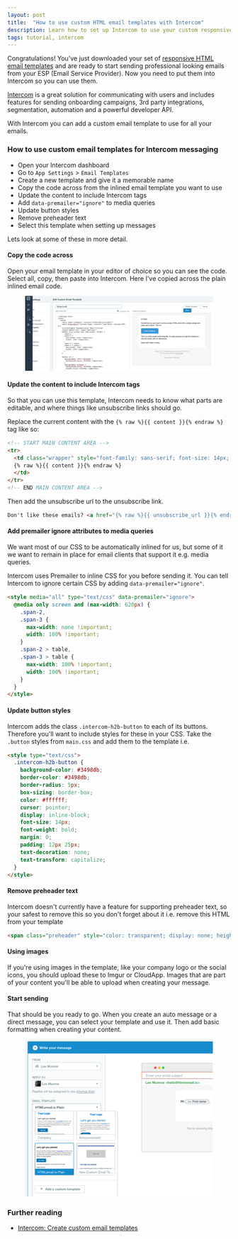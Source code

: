 ```yaml
---
layout: post
title:  "How to use custom HTML email templates with Intercom"
description: Learn how to set up Intercom to use your custom responsive HTML email templates
tags: tutorial, intercom
---
```


Congratulations! You've just downloaded your set of [responsive HTML email templates](http://htmlemail.io) and are ready to start sending professional looking emails from your ESP (Email Service Provider). Now you need to put them into Intercom so you can use them.

[Intercom](http://inter.com) is a great solution for communicating with users and includes features for sending onboarding campaigns, 3rd party integrations, segmentation, automation and a powerful developer API.

With Intercom you can add a custom email template to use for all your emails.

### How to use custom email templates for Intercom messaging

* Open your Intercom dashboard
* Go to `App Settings` > `Email Templates`
* Create a new template and give it a memorable name
* Copy the code across from the inlined email template you want to use
* Update the content to include Intercom tags
* Add `data-premailer="ignore"` to media queries
* Update button styles
* Remove preheader text
* Select this template when setting up messages

Lets look at some of these in more detail.

#### Copy the code across

Open your email template in your editor of choice so you can see the code. Select all, copy, then paste into Intercom. Here I've copied across the plain inlined email code.

<figure class="blog--image">
  <img src="/img/intercom-copy.png" alt="Copy code" width="500">
</figure>

#### Update the content to include Intercom tags

So that you can use this template, Intercom needs to know what parts are editable, and where things like unsubscribe links should go.

Replace the current content with the `{% raw %}{{ content }}{% endraw %}` tag like so:

```html
<!-- START MAIN CONTENT AREA -->
<tr>
  <td class="wrapper" style="font-family: sans-serif; font-size: 14px; vertical-align: top; box-sizing: border-box; padding: 20px;" valign="top">
  {% raw %}{{ content }}{% endraw %}
  </td>
</tr>
<!-- END MAIN CONTENT AREA -->
```

Then add the unsubscribe url to the unsubscribe link.

```html
Don't like these emails? <a href="{% raw %}{{ unsubscribe_url }}{% endraw %}" style="text-decoration: underline; color: #999999; font-size: 12px; text-align: center;">Unsubscribe</a>
```

#### Add premailer ignore attributes to media queries

We want most of our CSS to be automatically inlined for us, but some of it we want to remain in place for email clients that support it e.g. media queries.

Intercom uses Premailer to inline CSS for you before sending it. You can tell Intercom to ignore certain CSS by adding `data-premailer="ignore"`.

```html
<style media="all" type="text/css" data-premailer="ignore">
  @media only screen and (max-width: 620px) {
    .span-2,
    .span-3 {
      max-width: none !important;
      width: 100% !important;
    }
    .span-2 > table,
    .span-3 > table {
      max-width: 100% !important;
      width: 100% !important;
    }
  }
</style>
```

#### Update button styles

Intercom adds the class `.intercom-h2b-button` to each of its buttons. Therefore you'll want to include styles for these in your CSS. Take the `.button` styles from `main.css` and add them to the template i.e.

```html
<style type="text/css">
  .intercom-h2b-button {
    background-color: #3498db;
    border-color: #3498db;
    border-radius: 5px;
    box-sizing: border-box;
    color: #ffffff;
    cursor: pointer;
    display: inline-block;
    font-size: 14px;
    font-weight: bold;
    margin: 0;
    padding: 12px 25px;
    text-decoration: none;
    text-transform: capitalize;
  }
</style>
```

#### Remove preheader text

Intercom doesn't currently have a feature for supporting preheader text, so your safest to remove this so you don't forget about it i.e. remove this HTML from your template

```html
<span class="preheader" style="color: transparent; display: none; height: 0; max-height: 0; max-width: 0; opacity: 0; overflow: hidden; mso-hide: all; visibility: hidden; width: 0;">This is preheader text. Some clients will show this text as a preview.</span>
```

#### Using images

If you're using images in the template, like your company logo or the social icons, you should upload these to Imgur or CloudApp. Images that are part of your content you'll be able to upload when creating your message.

#### Start sending

That should be you ready to go. When you create an auto message or a direct message, you can select your template and use it. Then add basic formatting when creating your content.

<figure class="blog--image">
  <img src="/img/intercom-select.png" alt="Select template" width="500">
</figure>

### Further reading

* [Intercom: Create custom email templates](https://docs.intercom.com/engaging-your-customers/send-emails-that-work/create-custom-email-templates)



